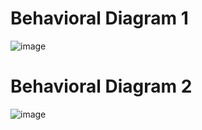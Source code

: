 # Behavioral Diagram 1
![image](https://user-images.githubusercontent.com/72255681/142764717-041cae24-d929-402c-8686-0636bd2626c9.png)
# Behavioral Diagram 2
![image](https://user-images.githubusercontent.com/72255681/143011093-4c6adc01-c62a-4252-b116-f918d4951331.png)

